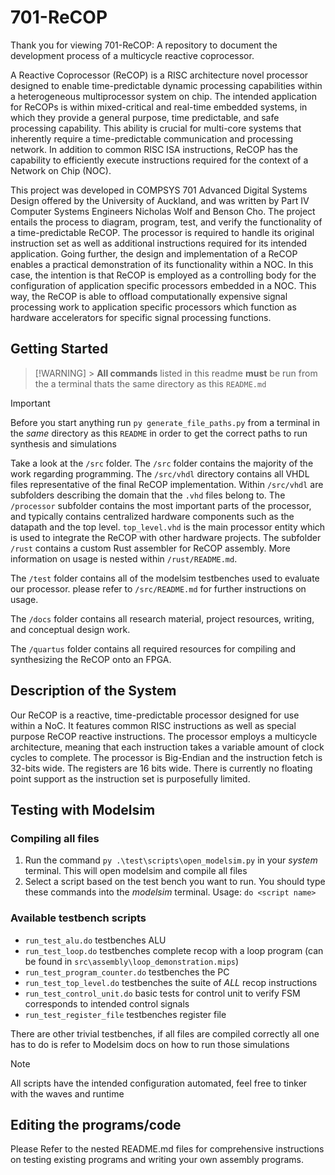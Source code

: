 # 701-ReCOP

Thank you for viewing 701-ReCOP: A repository to document the development process of a multicycle reactive coprocessor.

A Reactive Coprocessor (ReCOP) is a RISC architecture novel processor designed to enable time-predictable dynamic processing capabilities within a heterogeneous multiprocessor system on chip. The intended application for ReCOPs is within mixed-critical and real-time embedded systems, in which they provide a general purpose, time predictable, and safe processing capability. This ability is crucial for multi-core systems that inherently require a time-predictable communication and processing network. In addition to common RISC ISA instructions, ReCOP has the capability to efficiently execute instructions required for the context of a Network on Chip (NOC).

This project was developed in COMPSYS 701 Advanced Digital Systems Design offered by the University of Auckland, and was written by Part IV Computer Systems Engineers Nicholas Wolf and Benson Cho. The project entails the process to diagram, program, test, and verify the functionality of a time-predictable ReCOP. The processor is required to handle its original instruction set as well as additional instructions required for its intended application. Going further, the design and implementation of a ReCOP enables a practical demonstration of its functionality within a NOC. In this case, the intention is that ReCOP is employed as a controlling body for the configuration of application specific processors embedded in a NOC. This way, the ReCOP is able to offload computationally expensive signal processing work to application specific processors which function as hardware accelerators for specific signal processing functions.

## Getting Started

> [!WARNING] > **All commands** listed in this readme **must** be run from the a terminal thats the same directory as this `README.md`

> [!IMPORTANT]
> Before you start anything run `py generate_file_paths.py` from a terminal in the _same_ directory as this `README` in order to get the correct paths to run synthesis and simulations

Take a look at the `/src` folder. The `/src` folder contains the majority of the work regarding programming. The `/src/vhdl` directory contains all VHDL files representative of the final ReCOP implementation. Within `/src/vhdl` are subfolders describing the domain that the `.vhd` files belong to. The `/processor` subfolder contains the most important parts of the processor, and typically contains centralized hardware components such as the datapath and the top level. `top_level.vhd` is the main processor entity which is used to integrate the ReCOP with other hardware projects. The subfolder `/rust` contains a custom Rust assembler for ReCOP assembly. More information on usage is nested within `/rust/README.md`.

The `/test` folder contains all of the modelsim testbenches used to evaluate our processor. please refer to `/src/README.md` for further instructions on usage.

The `/docs` folder contains all research material, project resources, writing, and conceptual design work.

The `/quartus` folder contains all required resources for compiling and synthesizing the ReCOP onto an FPGA.

## Description of the System

Our ReCOP is a reactive, time-predictable processor designed for use within a NoC. It features common RISC instructions as well as special purpose ReCOP reactive instructions. The processor employs a multicycle architecture, meaning that each instruction takes a variable amount of clock cycles to complete. The processor is Big-Endian and the instruction fetch is 32-bits wide. The registers are 16 bits wide. There is currently no floating point support as the instruction set is purposefully limited.

## Testing with Modelsim

### Compiling all files

1. Run the command `py .\test\scripts\open_modelsim.py` in your _system_ terminal. This will open modelsim and compile all files
2. Select a script based on the test bench you want to run. You should type these commands into the _modelsim_ terminal. Usage: `do <script name>`

### Available testbench scripts

- `run_test_alu.do` testbenches ALU
- `run_test_loop.do` testbenches complete recop with a loop program (can be found in `src\assembly\loop_demonstration.mips`)
- `run_test_program_counter.do` testbenches the PC
- `run_test_top_level.do` testbenches the suite of _ALL_ recop instructions
- `run_test_control_unit.do` basic tests for control unit to verify FSM corresponds to intended control signals
- `run_test_register_file` testbenches register file

There are other trivial testbenches, if all files are compiled correctly all one has to do is refer to Modelsim docs on how to run those simulations

> [!NOTE]
> All scripts have the intended configuration automated, feel free to tinker with the waves and runtime

## Editing the programs/code

Please Refer to the nested README.md files for comprehensive instructions on testing existing programs and writing your own assembly programs.
